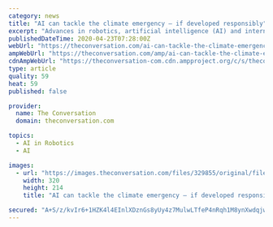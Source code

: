```yaml
---
category: news
title: "AI can tackle the climate emergency – if developed responsibly"
excerpt: "Advances in robotics, artificial intelligence (AI) and internet-connected devices are creating increasingly ... need to rethink some simplistic assumptions about how AI will shape the future of our planet. It’s time to start a serious discussion about how to put AI to use for both people and planet. Using AI to analyse data from social ..."
publishedDateTime: 2020-04-23T07:28:00Z
webUrl: "https://theconversation.com/ai-can-tackle-the-climate-emergency-if-developed-responsibly-132908"
ampWebUrl: "https://theconversation.com/amp/ai-can-tackle-the-climate-emergency-if-developed-responsibly-132908"
cdnAmpWebUrl: "https://theconversation-com.cdn.ampproject.org/c/s/theconversation.com/amp/ai-can-tackle-the-climate-emergency-if-developed-responsibly-132908"
type: article
quality: 59
heat: 59
published: false

provider:
  name: The Conversation
  domain: theconversation.com

topics:
  - AI in Robotics
  - AI

images:
  - url: "https://images.theconversation.com/files/329855/original/file-20200422-47794-ih0emb.jpg?ixlib=rb-1.1.0&q=45&auto=format&w=320&h=214&fit=crop"
    width: 320
    height: 214
    title: "AI can tackle the climate emergency – if developed responsibly"

secured: "A+S/z/kvIr6+1HZK4l4EInlXDznGs8yUy4z7MulwLTfeP4nRqh1M8ynXwdqjwyCnpShw06xkjfpARrpUHYE3v57QN1eFA3wt9jQW6QlE7YTPo3/fkXCA43DEgde3Bu/f13xeDEosmrm8x1RhcZfWGW2Irl6sZgQXJsUsQoggVb48CwVsYnAZrXYUi7ioq7BneogQAHUR5/Rzc8eHXOeKCK416ruZOL8JJvXx0E8jzTiYMzvxwWJA+g7ogh/I89hoIJjt8f2C88R0Mj5gN6iGZbMBXADYoEr6WopN4k6oI2gdALdQQUpW+KPK/4Va2bP5NZgBA6jk8TOKQs8H2hu5RdJHBh8PtW/g49sUQwGCn7UWxyeRAuT6gotM3fxwD9y3653mog0dw7r8l/V40zALbITp631XElrXW+DBiow0CCOmtGp1u6xV5QlUrQ+r3en7Uv+X0WsNjweV27kB4eq7raf3zy9gUX0t+SYV/5gtf5k=;7z5y8yJspJb7pwSmTKWPVw=="
---
```


